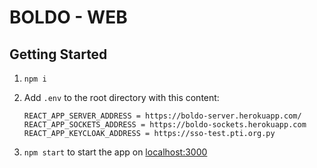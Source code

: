 # BOLDO - WEB

## Getting Started

1. `npm i`
2. Add `.env` to the root directory with this content:

   ```
   REACT_APP_SERVER_ADDRESS = https://boldo-server.herokuapp.com/
   REACT_APP_SOCKETS_ADDRESS = https://boldo-sockets.herokuapp.com
   REACT_APP_KEYCLOAK_ADDRESS = https://sso-test.pti.org.py
   ```

3. `npm start` to start the app on [localhost:3000](http://localhost:3000)
